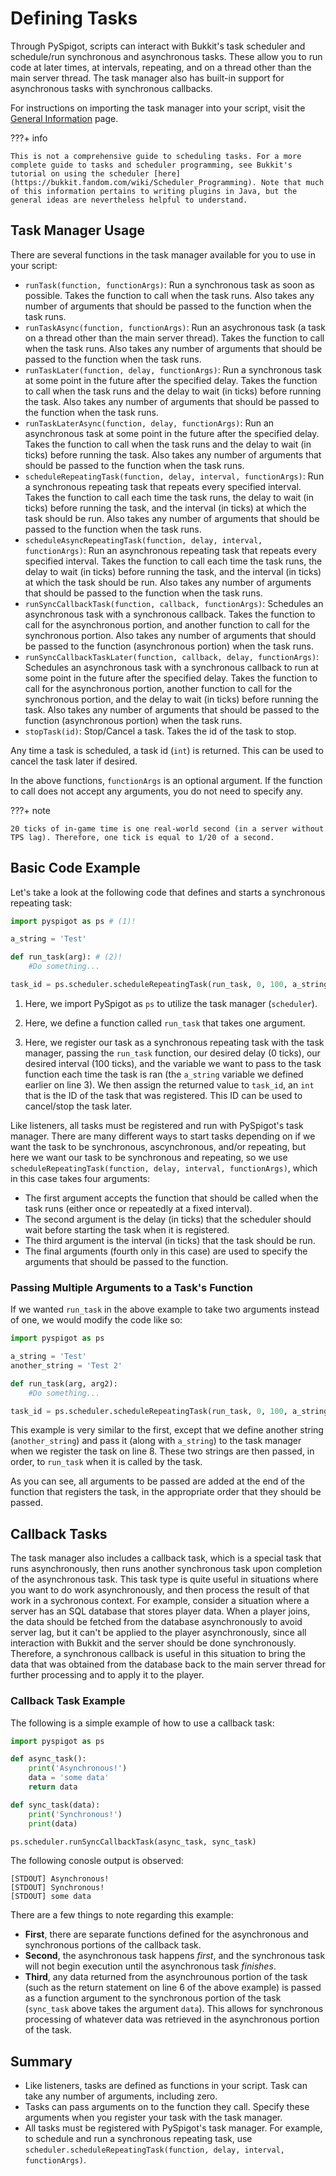 # Defining Tasks

Through PySpigot, scripts can interact with Bukkit's task scheduler and schedule/run synchronous and asynchronous tasks. These allow you to run code at later times, at intervals, repeating, and on a thread other than the main server thread. The task manager also has built-in support for asynchronous tasks with synchronous callbacks.

For instructions on importing the task manager into your script, visit the [General Information](usage.md) page.

???+ info

    This is not a comprehensive guide to scheduling tasks. For a more complete guide to tasks and scheduler programming, see Bukkit's tutorial on using the scheduler [here](https://bukkit.fandom.com/wiki/Scheduler_Programming). Note that much of this information pertains to writing plugins in Java, but the general ideas are nevertheless helpful to understand.

## Task Manager Usage

There are several functions in the task manager available for you to use in your script:

- `runTask(function, functionArgs)`: Run a synchronous task as soon as possible. Takes the function to call when the task runs. Also takes any number of arguments that should be passed to the function when the task runs.
- `runTaskAsync(function, functionArgs)`: Run an asychronous task (a task on a thread other than the main server thread). Takes the function to call when the task runs. Also takes any number of arguments that should be passed to the function when the task runs.
- `runTaskLater(function, delay, functionArgs)`: Run a synchronous task at some point in the future after the specified delay. Takes the function to call when the task runs and the delay to wait (in ticks) before running the task. Also takes any number of arguments that should be passed to the function when the task runs.
- `runTaskLaterAsync(function, delay, functionArgs)`: Run an asynchronous task at some point in the future after the specified delay. Takes the function to call when the task runs and the delay to wait (in ticks) before running the task. Also takes any number of arguments that should be passed to the function when the task runs.
- `scheduleRepeatingTask(function, delay, interval, functionArgs)`: Run a synchronous repeating task that repeats every specified interval. Takes the function to call each time the task runs, the delay to wait (in ticks) before running the task, and the interval (in ticks) at which the task should be run. Also takes any number of arguments that should be passed to the function when the task runs.
- `scheduleAsyncRepeatingTask(function, delay, interval, functionArgs)`: Run an asynchronous repeating task that repeats every specified interval. Takes the function to call each time the task runs, the delay to wait (in ticks) before running the task, and the interval (in ticks) at which the task should be run. Also takes any number of arguments that should be passed to the function when the task runs.
- `runSyncCallbackTask(function, callback, functionArgs)`: Schedules an asynchronous task with a synchronous callback. Takes the function to call for the asynchronous portion, and another function to call for the synchronous portion. Also takes any number of arguments that should be passed to the function (asynchronous portion) when the task runs.
- `runSyncCallbackTaskLater(function, callback, delay, functionArgs)`: Schedules an asynchronous task with a synchronous callback to run at some point in the future after the specified delay. Takes the function to call for the asynchronous portion, another function to call for the synchronous portion, and the delay to wait (in ticks) before running the task. Also takes any number of arguments that should be passed to the function (asynchronous portion) when the task runs.
- `stopTask(id)`: Stop/Cancel a task. Takes the id of the task to stop.

Any time a task is scheduled, a task id (`int`) is returned. This can be used to cancel the task later if desired.

In the above functions, `functionArgs` is an optional argument. If the function to call does not accept any arguments, you do not need to specify any.

???+ note

    20 ticks of in-game time is one real-world second (in a server without TPS lag). Therefore, one tick is equal to 1/20 of a second.

## Basic Code Example

Let's take a look at the following code that defines and starts a synchronous repeating task:

``` py linenums="1"
import pyspigot as ps # (1)!

a_string = 'Test'

def run_task(arg): # (2)!
    #Do something...

task_id = ps.scheduler.scheduleRepeatingTask(run_task, 0, 100, a_string) # (3)!
```

1. Here, we import PySpigot as `ps` to utilize the task manager (`scheduler`).

2. Here, we define a function called `run_task` that takes one argument.

3. Here, we register our task as a synchronous repeating task with the task manager, passing the `run_task` function, our desired delay (0 ticks), our desired interval (100 ticks), and the variable we want to pass to the task function each time the task is ran (the `a_string` variable we defined earlier on line 3). We then assign the returned value to `task_id`, an `int` that is the ID of the task that was registered. This ID can be used to cancel/stop the task later.

Like listeners, all tasks must be registered and run with PySpigot's task manager. There are many different ways to start tasks depending on if we want the task to be synchronous, ascynchronous, and/or repeating, but here we want our task to be synchronous and repeating, so we use `scheduleRepeatingTask(function, delay, interval, functionArgs)`, which in this case takes four arguments:

- The first argument accepts the function that should be called when the task runs (either once or repeatedly at a fixed interval).
- The second argument is the delay (in ticks) that the scheduler should wait before starting the task when it is registered.
- The third argument is the interval (in ticks) that the task should be run.
- The final arguments (fourth only in this case) are used to specify the arguments that should be passed to the function.

### Passing Multiple Arguments to a Task's Function

If we wanted `run_task` in the above example to take two arguments instead of one, we would modify the code like so:

``` py linenums="1"
import pyspigot as ps

a_string = 'Test'
another_string = 'Test 2'

def run_task(arg, arg2):
    #Do something...

task_id = ps.scheduler.scheduleRepeatingTask(run_task, 0, 100, a_string, another_string)
```

This example is very similar to the first, except that we define another string (`another_string`) and pass it (along with `a_string`) to the task manager when we register the task on line 8. These two strings are then passed, in order, to `run_task` when it is called by the task.

As you can see, all arguments to be passed are added at the end of the function that registers the task, in the appropriate order that they should be passed.

## Callback Tasks

The task manager also includes a callback task, which is a special task that runs asynchronously, then runs another synchronous task upon completion of the asynchronous task. This task type is quite useful in situations where you want to do work asynchronously, and then process the result of that work in a sychronous context. For example, consider a situation where a server has an SQL database that stores player data. When a player joins, the data should be fetched from the database asynchronously to avoid server lag, but it can't be applied to the player asynchronously, since all interaction with Bukkit and the server should be done synchronously. Therefore, a synchronous callback is useful in this situation to bring the data that was obtained from the database back to the main server thread for further processing and to apply it to the player.

### Callback Task Example

The following is a simple example of how to use a callback task:

``` py linenums="1"
import pyspigot as ps

def async_task():
    print('Asynchronous!')
    data = 'some data'
    return data

def sync_task(data):
    print('Synchronous!')
    print(data)

ps.scheduler.runSyncCallbackTask(async_task, sync_task)
```

The following conosle output is observed:

```
[STDOUT] Asynchronous!
[STDOUT] Synchronous!
[STDOUT] some data
```

There are a few things to note regarding this example:

- **First**, there are separate functions defined for the asynchronous and synchronous portions of the callback task.
- **Second**, the asynchronous task happens *first*, and the synchronous task will not begin execution until the asynchronous task *finishes*.
- **Third**, any data returned from the asynchrounous portion of the task (such as the return statement on line 6 of the above example) is passed as a function argument to the synchronous portion of the task (`sync_task` above takes the argument `data`). This allows for synchronous processing of whatever data was retrieved in the asynchronous portion of the task.

## Summary

- Like listeners, tasks are defined as functions in your script. Task can take any number of arguments, including zero.
- Tasks can pass arguments on to the function they call. Specify these arguments when you register your task with the task manager.
- All tasks must be registered with PySpigot's task manager. For example, to schedule and run a synchronous repeating task, use `scheduler.scheduleRepeatingTask(function, delay, interval, functionArgs)`.